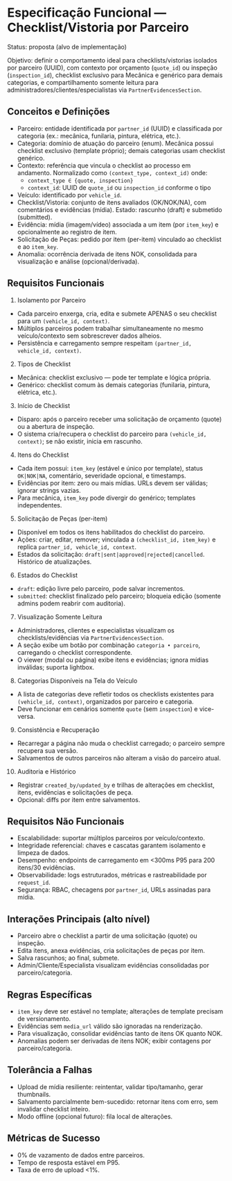 # Especificação Funcional — Checklist/Vistoria por Parceiro

Status: proposta (alvo de implementação)

Objetivo: definir o comportamento ideal para checklists/vistorias isolados por parceiro (UUID), com
contexto por orçamento (`quote_id`) ou inspeção (`inspection_id`), checklist exclusivo para Mecânica
e genérico para demais categorias, e compartilhamento somente leitura para
administradores/clientes/especialistas via `PartnerEvidencesSection`.

## Conceitos e Definições

- Parceiro: entidade identificada por `partner_id` (UUID) e classificada por categoria (ex.:
  mecânica, funilaria, pintura, elétrica, etc.).
- Categoria: domínio de atuação do parceiro (enum). Mecânica possui checklist exclusivo (template
  próprio); demais categorias usam checklist genérico.
- Contexto: referência que vincula o checklist ao processo em andamento. Normalizado como
  `(context_type, context_id)` onde:
  - `context_type ∈ {quote, inspection}`
  - `context_id`: UUID de `quote_id` ou `inspection_id` conforme o tipo
- Veículo: identificado por `vehicle_id`.
- Checklist/Vistoria: conjunto de itens avaliados (OK/NOK/NA), com comentários e evidências (mídia).
  Estado: rascunho (draft) e submetido (submitted).
- Evidência: mídia (imagem/vídeo) associada a um item (por `item_key`) e opcionalmente ao registro
  de item.
- Solicitação de Peças: pedido por item (per-item) vinculado ao checklist e ao `item_key`.
- Anomalia: ocorrência derivada de itens NOK, consolidada para visualização e análise
  (opcional/derivada).

## Requisitos Funcionais

1. Isolamento por Parceiro

- Cada parceiro enxerga, cria, edita e submete APENAS o seu checklist para um
  `(vehicle_id, context)`.
- Múltiplos parceiros podem trabalhar simultaneamente no mesmo veículo/contexto sem sobrescrever
  dados alheios.
- Persistência e carregamento sempre respeitam `(partner_id, vehicle_id, context)`.

2. Tipos de Checklist

- Mecânica: checklist exclusivo — pode ter template e lógica própria.
- Genérico: checklist comum às demais categorias (funilaria, pintura, elétrica, etc.).

3. Início de Checklist

- Disparo: após o parceiro receber uma solicitação de orçamento (quote) ou a abertura de inspeção.
- O sistema cria/recupera o checklist do parceiro para `(vehicle_id, context)`; se não existir,
  inicia em rascunho.

4. Itens do Checklist

- Cada item possui: `item_key` (estável e único por template), status `OK|NOK|NA`, comentário,
  severidade opcional, e timestamps.
- Evidências por item: zero ou mais mídias. URLs devem ser válidas; ignorar strings vazias.
- Para mecânica, `item_key` pode divergir do genérico; templates independentes.

5. Solicitação de Peças (per-item)

- Disponível em todos os itens habilitados do checklist do parceiro.
- Ações: criar, editar, remover; vinculada a `(checklist_id, item_key)` e replica
  `partner_id, vehicle_id, context`.
- Estados da solicitação: `draft|sent|approved|rejected|cancelled`. Histórico de atualizações.

6. Estados do Checklist

- `draft`: edição livre pelo parceiro, pode salvar incrementos.
- `submitted`: checklist finalizado pelo parceiro; bloqueia edição (somente admins podem reabrir com
  auditoria).

7. Visualização Somente Leitura

- Administradores, clientes e especialistas visualizam os checklists/evidências via
  `PartnerEvidencesSection`.
- A seção exibe um botão por combinação `categoria • parceiro`, carregando o checklist
  correspondente.
- O viewer (modal ou página) exibe itens e evidências; ignora mídias inválidas; suporta lightbox.

8. Categorias Disponíveis na Tela do Veículo

- A lista de categorias deve refletir todos os checklists existentes para `(vehicle_id, context)`,
  organizados por parceiro e categoria.
- Deve funcionar em cenários somente `quote` (sem `inspection`) e vice-versa.

9. Consistência e Recuperação

- Recarregar a página não muda o checklist carregado; o parceiro sempre recupera sua versão.
- Salvamentos de outros parceiros não alteram a visão do parceiro atual.

10. Auditoria e Histórico

- Registrar `created_by/updated_by` e trilhas de alterações em checklist, itens, evidências e
  solicitações de peça.
- Opcional: diffs por item entre salvamentos.

## Requisitos Não Funcionais

- Escalabilidade: suportar múltiplos parceiros por veículo/contexto.
- Integridade referencial: chaves e cascatas garantem isolamento e limpeza de dados.
- Desempenho: endpoints de carregamento em <300ms P95 para 200 itens/30 evidências.
- Observabilidade: logs estruturados, métricas e rastreabilidade por `request_id`.
- Segurança: RBAC, checagens por `partner_id`, URLs assinadas para mídia.

## Interações Principais (alto nível)

- Parceiro abre o checklist a partir de uma solicitação (quote) ou inspeção.
- Edita itens, anexa evidências, cria solicitações de peças por item.
- Salva rascunhos; ao final, submete.
- Admin/Cliente/Especialista visualizam evidências consolidadas por parceiro/categoria.

## Regras Específicas

- `item_key` deve ser estável no template; alterações de template precisam de versionamento.
- Evidências sem `media_url` válido são ignoradas na renderização.
- Para visualização, consolidar evidências tanto de itens OK quanto NOK.
- Anomalias podem ser derivadas de itens NOK; exibir contagens por parceiro/categoria.

## Tolerância a Falhas

- Upload de mídia resiliente: reintentar, validar tipo/tamanho, gerar thumbnails.
- Salvamento parcialmente bem-sucedido: retornar itens com erro, sem invalidar checklist inteiro.
- Modo offline (opcional futuro): fila local de alterações.

## Métricas de Sucesso

- 0% de vazamento de dados entre parceiros.
- Tempo de resposta estável em P95.
- Taxa de erro de upload <1%.
